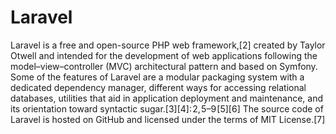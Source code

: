 # Laravel
Laravel is a free and open-source PHP web framework,[2] created by Taylor Otwell and intended for the development of web applications following the model–view–controller (MVC) architectural pattern and based on Symfony. Some of the features of Laravel are a modular packaging system with a dedicated dependency manager, different ways for accessing relational databases, utilities that aid in application deployment and maintenance, and its orientation toward syntactic sugar.[3][4]: 2, 5–9 [5][6]  The source code of Laravel is hosted on GitHub and licensed under the terms of MIT License.[7]
